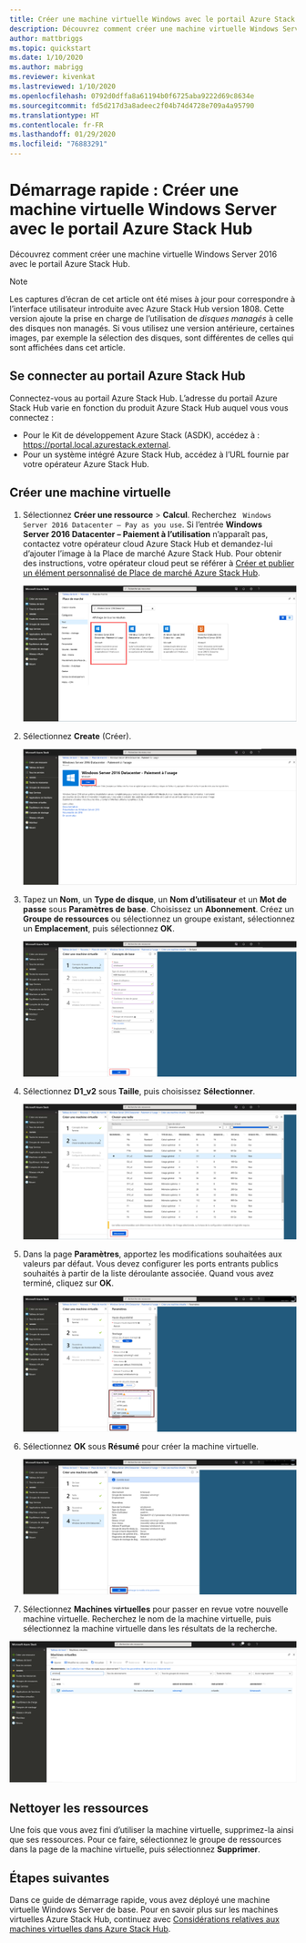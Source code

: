 ```yaml
---
title: Créer une machine virtuelle Windows avec le portail Azure Stack Hub
description: Découvrez comment créer une machine virtuelle Windows Server 2016 avec le portail Azure Stack Hub.
author: mattbriggs
ms.topic: quickstart
ms.date: 1/10/2020
ms.author: mabrigg
ms.reviewer: kivenkat
ms.lastreviewed: 1/10/2020
ms.openlocfilehash: 0792d0dffa8a61194b0f6725aba9222d69c8634e
ms.sourcegitcommit: fd5d217d3a8adeec2f04b74d4728e709a4a95790
ms.translationtype: HT
ms.contentlocale: fr-FR
ms.lasthandoff: 01/29/2020
ms.locfileid: "76883291"
---
```

# <a name="quickstart-create-a-windows-server-vm-with-the-azure-stack-hub-portal"></a>Démarrage rapide : Créer une machine virtuelle Windows Server avec le portail Azure Stack Hub

Découvrez comment créer une machine virtuelle Windows Server 2016 avec le portail Azure Stack Hub.

> [!NOTE]  
> Les captures d’écran de cet article ont été mises à jour pour correspondre à l’interface utilisateur introduite avec Azure Stack Hub version 1808. Cette version ajoute la prise en charge de l’utilisation de *disques managés* à celle des disques non managés. Si vous utilisez une version antérieure, certaines images, par exemple la sélection des disques, sont différentes de celles qui sont affichées dans cet article.  


## <a name="sign-in-to-the-azure-stack-hub-portal"></a>Se connecter au portail Azure Stack Hub

Connectez-vous au portail Azure Stack Hub. L’adresse du portail Azure Stack Hub varie en fonction du produit Azure Stack Hub auquel vous vous connectez :

* Pour le Kit de développement Azure Stack (ASDK), accédez à : https://portal.local.azurestack.external.
* Pour un système intégré Azure Stack Hub, accédez à l’URL fournie par votre opérateur Azure Stack Hub.

## <a name="create-a-vm"></a>Créer une machine virtuelle

1. Sélectionnez **Créer une ressource** > **Calcul**. Recherchez ` Windows Server 2016 Datacenter – Pay as you use`.
    Si l’entrée **Windows Server 2016 Datacenter – Paiement à l’utilisation** n’apparaît pas, contactez votre opérateur cloud Azure Stack Hub et demandez-lui d’ajouter l’image à la Place de marché Azure Stack Hub. Pour obtenir des instructions, votre opérateur cloud peut se référer à [Créer et publier un élément personnalisé de Place de marché Azure Stack Hub](../operator/azure-stack-create-and-publish-marketplace-item.md).

    ![Windows Server 2016 Datacenter – Paiement à l’utilisation](./media/azure-stack-quick-windows-portal/image1.png)

1. Sélectionnez **Create** (Créer).

    ![Créer une ressource](./media/azure-stack-quick-windows-portal/image2.png)

1. Tapez un **Nom**, un **Type de disque**, un **Nom d’utilisateur** et un **Mot de passe** sous **Paramètres de base**. Choisissez un **Abonnement**. Créez un **Groupe de ressources** ou sélectionnez un groupe existant, sélectionnez un **Emplacement**, puis sélectionnez **OK**.

    ![Créer une machine virtuelle – Paramètres de base](./media/azure-stack-quick-windows-portal/image3.png)

1. Sélectionnez **D1_v2** sous **Taille**, puis choisissez **Sélectionner**.

    ![Créer une machine virtuelle – Taille](./media/azure-stack-quick-windows-portal/image4.png)

1. Dans la page **Paramètres**, apportez les modifications souhaitées aux valeurs par défaut. Vous devez configurer les ports entrants publics souhaités à partir de la liste déroulante associée. Quand vous avez terminé, cliquez sur **OK**.

    ![Créer une machine virtuelle – Paramètres](./media/azure-stack-quick-windows-portal/image5.png)

1. Sélectionnez **OK** sous **Résumé** pour créer la machine virtuelle.

    ![Créer une machine virtuelle – Résumé](./media/azure-stack-quick-windows-portal/image6.png)

1. Sélectionnez **Machines virtuelles** pour passer en revue votre nouvelle machine virtuelle. Recherchez le nom de la machine virtuelle, puis sélectionnez la machine virtuelle dans les résultats de la recherche.

![Créer une machine virtuelle – Rechercher une machine virtuelle](./media/azure-stack-quick-windows-portal/image7.png)

## <a name="clean-up-resources"></a>Nettoyer les ressources

Une fois que vous avez fini d’utiliser la machine virtuelle, supprimez-la ainsi que ses ressources. Pour ce faire, sélectionnez le groupe de ressources dans la page de la machine virtuelle, puis sélectionnez **Supprimer**.

## <a name="next-steps"></a>Étapes suivantes

Dans ce guide de démarrage rapide, vous avez déployé une machine virtuelle Windows Server de base. Pour en savoir plus sur les machines virtuelles Azure Stack Hub, continuez avec [Considérations relatives aux machines virtuelles dans Azure Stack Hub](azure-stack-vm-considerations.md).
